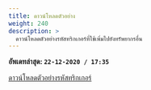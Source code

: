 ```yaml
---
title: ดาวน์โหลดตัวอย่าง
weight: 240
description: >
  ดาวน์โหลดตัวอย่างรหัสทริกเกอร์ที่ใช้เพิ่มไปยังทรัพยากรอื่น
---
```


**อัพเดทล่าสุด: `22-12-2020 / 17:35`**

[ดาวน์โหลดตัวอย่างรหัสทริกเกอร์](/resources/azael_dc-serverlogs/download/TriggerEvent_azael_dc-serverlogs.rar)
